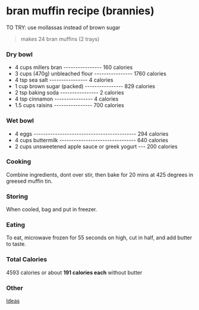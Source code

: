 # bran muffin recipe (brannies)

TO TRY: use mollassas instead of brown sugar

> makes 24 bran muffins (2 trays)

### Dry bowl

- 4 cups millers bran                ---------------- 160 calories
- 3 cups (470g) unbleached flour     ---------------- 1760 calories
- 4 tsp sea salt                     ---------------- 4 calories
- 1 cup brown sugar (packed)         ---------------- 829 calories
- 2 tsp baking soda                  ---------------- 2 calories
- 4 tsp cinnamon                     ---------------- 4 calories
- 1.5 cups raisins                   ---------------- 700 calories

### Wet bowl

- 4 eggs ------------------------------------------- 294 calories
- 4 cups buttermilk -------------------------------- 640 calories
- 2 cups unsweetened apple sauce or greek yogurt --- 200 calories

### Cooking

Combine ingredients, dont over stir, then bake for 20 mins at 425 degrees in greesed muffin tin.

### Storing

When cooled, bag and put in freezer.

### Eating

To eat, microwave frozen for 55 seconds on high, cut in half, and add butter to taste.

### Total Calories

4593 calories or about **191 calories each** without butter

### Other

[Ideas](https://www.thepancakeprincess.com/best-bran-muffin-bake-off/)
